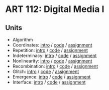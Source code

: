 # ART 112: Digital Media I

## Units

- Algorithm
- Coordinates: [intro](units/1_coordinates/context.md) / [code](units/1_coordinates/code.md) / [assignment](units/1_coordinates/assignment.md)
- Repetition: [intro](units/2_repetition/context.md) / [code](units/2_repetition/code.md) / [assignment](units/2_repetition/assignment.md)
- Indeterminacy: [intro](units/3_indeterminacy/context.md) / [code](units/3_indeterminacy/code.md) / [assignment](units/3_indeterminacy/assignment.md)
- Nonlinearity: [intro](units/4_nonlinearity/context.md) / [code](units/4_nonlinearity/code.md) / [assignment](units/4_nonlinearity/assignment.md)
- Recombination: [intro](units/5_recombination/context.md) / [code](units/5_recombination/code.md) / [assignment](units/5_recombination/assignment.md)
- Glitch: [intro](units/6_glitch/context.md) / [code](units/6_glitch/code.md) / [assignment](units/6_glitch/assignment.md)
- Emergence: [intro](units/7_emergence/context.md) / [code](units/7_emergence/code.md) / [assignment](units/7_emergence/assignment.md)
- Interface: [intro](units/8_interface/context.md) / [code](units/8_interface/code.md) / [assignment](units/8_interface/assignment.md)
